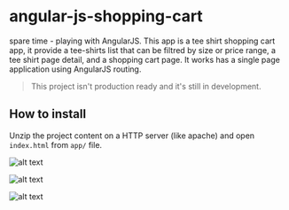 angular-js-shopping-cart
=================

spare time - playing with AngularJS.
This app is a tee shirt shopping cart app, it provide a tee-shirts list that can be filtred by size or price range, a tee shirt page detail, and a shopping cart page. It works has a single page application using AngularJS routing.

> This project isn't production ready and it's still in development.

## How to install
Unzip the project content on a HTTP server (like apache) and open `index.html` from `app/` file.

![alt text](http://www.apixelife.com/github/angular-js-shopping-cart/home.png "ReactJS Database Screenshot")

![alt text](http://www.apixelife.com/github/angular-js-shopping-cart/tee-shirt.png "ReactJS Database Screenshot")

![alt text](http://www.apixelife.com/github/angular-js-shopping-cart/cart.png "ReactJS Database Screenshot")